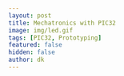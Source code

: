 ```yaml
---
layout: post
title: Mechatronics with PIC32
image: img/led.gif
tags: [PIC32, Prototyping]
featured: false
hidden: false
author: dk
---
```


